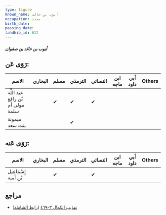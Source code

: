 ```yaml
---
type: figure
known_name: أيوب بن خالد
occupation: محدث
birth_date:
passing_date:
tahdhib_id: 612
---
```

##### أيوب بن خالد بن صفوان

## رَوَى عَن:
| الاسم                            | البخاري | مسلم | الترمذي | النسائي | ابن ماجه | أبي داود | Others |
| -------------------------------- | ------- | ---- | ------- | ------- | -------- | -------- | ------ |
| عبد اللَّه بْن رافع مولى أم سلمة |         | ✔    | ✔       | ✔       |          |          |        |
| ميمونة بنت سعد                   |         |      | ✔       |         |          |          |        |
## رَوَى عَنه:
| الاسم                | البخاري | مسلم | الترمذي | النسائي | ابن ماجه | أبي داود | Others |
| -------------------- | ------- | ---- | ------- | ------- | -------- | -------- | ------ |
| إِسْمَاعِيل بْن أمية |         | ✔    |         | ✔       |          |          |        |
## مراجع
- [تهذيب الكمال ٣-٤٦٩](obsidian://open?vault=Tahdhib-al-Kamal&file=Figures/٦١٢-أيوب%20بن%20خالد%20بن%20صفوان) ([رابط الشاملة](https://shamela.ws/book/3722/1483))